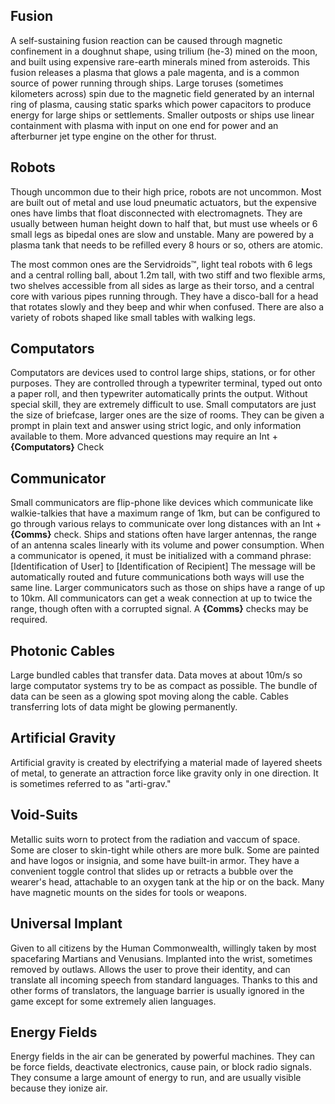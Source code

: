 ## Fusion
A self-sustaining fusion reaction can be caused through magnetic confinement in a doughnut shape, using trilium (he-3) mined on the moon, and built using expensive rare-earth minerals mined from asteroids. This fusion releases a plasma that glows a pale magenta, and is a common source of power running through ships. Large toruses (sometimes kilometers across) spin due to the magnetic field generated by an internal ring of plasma, causing static sparks which power capacitors to produce energy for large ships or settlements. Smaller outposts or ships use linear containment with plasma with input on one end for power and an afterburner jet type engine on the other for thrust.
## Robots
Though uncommon due to their high price, robots are not uncommon. Most are built out of metal and use loud pneumatic actuators, but the expensive ones have limbs that float disconnected with electromagnets. They are usually between human height down to half that, but must use wheels or 6 small legs as bipedal ones are slow and unstable. Many are powered by a plasma tank that needs to be refilled every 8 hours or so, others are atomic.

The most common ones are the Servidroids™, light teal robots with 6 legs and a central rolling ball, about 1.2m tall, with two stiff and two flexible arms, two shelves accessible from all sides as large as their torso, and a central core with various pipes running through. They have a disco-ball for a head that rotates slowly and they beep and whir when confused. There are also a variety of robots shaped like small tables with walking legs.
## Computators
Computators are devices used to control large ships, stations, or for other purposes. They are controlled through a typewriter terminal, typed out onto a paper roll, and then typewriter automatically prints the output. Without special skill, they are extremely difficult to use. Small computators are just the size of briefcase, larger ones are the size of rooms. They can be given a prompt in plain text and answer using strict logic, and only information available to them. More advanced questions may require an Int + **{Computators}** Check
## Communicator
Small communicators are flip-phone like devices which communicate like walkie-talkies that have a maximum range of 1km, but can be configured to go through various relays to communicate over long distances with an Int + **{Comms}** check. Ships and stations often have larger antennas, the range of an antenna scales linearly with its volume and power consumption. When a communicator is opened, it must be initialized with a command phrase:
	\[Identification of User\] to \[Identification of Recipient\]
The message will be automatically routed and future communications both ways will use the same line.
Larger communicators such as those on ships have a range of up to 10km.
All communicators can get a weak connection at up to twice the range, though often with a corrupted signal. A **{Comms}** checks may be required.
## Photonic Cables
Large bundled cables that transfer data. Data moves at about 10m/s so large computator systems try to be as compact as possible. The bundle of data can be seen as a glowing spot moving along the cable. Cables transferring lots of data might be glowing permanently.
## Artificial Gravity
Artificial gravity is created by electrifying a material made of layered sheets of metal, to generate an attraction force like gravity only in one direction. It is sometimes referred to as "arti-grav."
## Void-Suits
Metallic suits worn to protect from the radiation and vaccum of space. Some are closer to skin-tight while others are more bulk. Some are painted and have logos or insignia, and some have built-in armor. They have a convenient toggle control that slides up or retracts a bubble over the wearer's head, attachable to an oxygen tank at the hip or on the back.  Many have magnetic mounts on the sides for tools or weapons.
## Universal Implant
Given to all citizens by the Human Commonwealth, willingly taken by most spacefaring Martians and Venusians. Implanted into the wrist, sometimes removed by outlaws. Allows the user to prove their identity, and can translate all incoming speech from standard languages. Thanks to this and other forms of translators, the language barrier is usually ignored in the game except for some extremely alien languages.
## Energy Fields
Energy fields in the air can be generated by powerful machines. They can be force fields, deactivate electronics, cause pain, or block radio signals. They consume a large amount of energy to run, and are usually visible because they ionize air.
